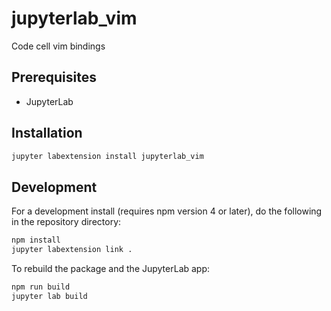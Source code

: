 # jupyterlab_vim

Code cell vim bindings


## Prerequisites

* JupyterLab

## Installation

```bash
jupyter labextension install jupyterlab_vim
```

## Development

For a development install (requires npm version 4 or later), do the following in the repository directory:

```bash
npm install
jupyter labextension link .
```

To rebuild the package and the JupyterLab app:

```bash
npm run build
jupyter lab build
```
